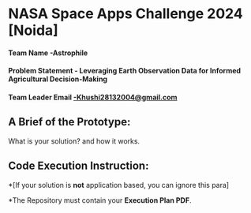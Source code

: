 # NASA Space Apps Challenge 2024 [Noida]

#### Team Name -Astrophile
#### Problem Statement - Leveraging Earth Observation Data for Informed Agricultural Decision-Making
#### Team Leader Email -Khushi28132004@gmail.com

## A Brief of the Prototype:
  What is your solution? and how it works.

## Code Execution Instruction:
  *[If your solution is **not** application based, you can ignore this para]
  
 *The Repository must contain your **Execution Plan PDF**.
